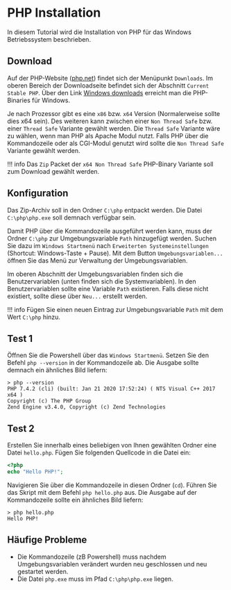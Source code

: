 # PHP Installation

In diesem Tutorial wird die Installation von PHP für das Windows Betriebssystem beschrieben.

## Download

Auf der PHP-Website ([php.net](https://www.php.net/)) findet sich der Menüpunkt `Downloads`. Im oberen Bereich der Downloadseite befindet sich der Abschnitt `Current Stable PHP`. Über den Link [Windows downloads](https://windows.php.net/download) erreicht man die PHP-Binaries für Windows.

Je nach Prozessor gibt es eine `x86` bzw. `x64` Version (Normalerweise sollte dies x64 sein). Des weiteren kann zwischen einer `Non Thread Safe` bzw. einer `Thread Safe` Variante gewählt werden. Die `Thread Safe` Variante wäre zu wählen, wenn man PHP als Apache Modul nutzt. Falls PHP über die Kommandozeile oder als CGI-Modul genutzt wird sollte die `Non Thread Safe` Variante gewählt werden.

!!! info
    Das `Zip` Packet der `x64 Non Thread Safe` PHP-Binary Variante soll zum Download gewählt werden.

## Konfiguration

Das Zip-Archiv soll in den Ordner `C:\php` entpackt werden. Die Datei `C:\php\php.exe` soll demnach verfügbar sein.

Damit PHP über die Kommandozeile ausgeführt werden kann, muss der Ordner `C:\php` zur Umgebungsvariable `Path` hinzugefügt werden. Suchen Sie dazu im `Windows Startmenü` nach `Erweiterten Systemeinstellungen` (Shortcut: Windows-Taste + Pause). Mit dem Button `Umgebungsvariablen...` öffnen Sie das Menü zur Verwaltung der Umgebungsvariablen.

Im oberen Abschnitt der Umgebungsvariablen finden sich die Benutzervariablen (unten finden sich die Systemvariablen). In den Benutzervariablen sollte eine Variable `Path` existieren. Falls diese nicht existiert, sollte diese über `Neu...` erstellt werden.

!!! info
    Fügen Sie einen neuen Eintrag zur Umgebungsvariable `Path` mit dem Wert `C:\php` hinzu.

## Test 1

Öffnen Sie die Powershell über das `Windows Startmenü`. Setzen Sie den Befehl `php --version` in der Kommandozeile ab. Die Ausgabe sollte demnach ein ähnliches Bild liefern:

```
> php --version
PHP 7.4.2 (cli) (built: Jan 21 2020 17:52:24) ( NTS Visual C++ 2017 x64 )
Copyright (c) The PHP Group
Zend Engine v3.4.0, Copyright (c) Zend Technologies
```

## Test 2

Erstellen Sie innerhalb eines beliebigen von Ihnen gewählten Ordner eine Datei `hello.php`. Fügen Sie folgenden Quellcode in die Datei ein:

```php
<?php
echo "Hello PHP!";
```

Navigieren Sie über die Kommandozeile in diesen Ordner (`cd`). Führen Sie das Skript mit dem Befehl `php hello.php` aus. Die Ausgabe auf der Kommandozeile sollte ein ähnliches Bild liefern:

```
> php hello.php
Hello PHP!
```

## Häufige Probleme

 - Die Kommandozeile (zB Powershell) muss nachdem Umgebungsvariablen verändert wurden neu geschlossen und neu gestartet werden.
 - Die Datei `php.exe` muss im Pfad `C:\php\php.exe` liegen.
